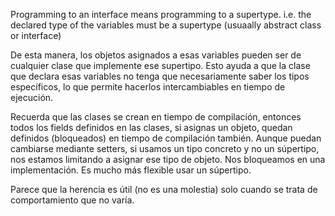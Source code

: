 Programming to an interface means programming to a supertype.
i.e. the declared type of the variables must be a supertype (usuaally abstract class or interface)

De esta manera, los objetos asignados a esas variables pueden ser de cualquier clase que implemente ese supertipo.
Esto ayuda a que la clase que declara esas variables no tenga que necesariamente saber los tipos específicos, lo que 
permite hacerlos intercambiables en tiempo de ejecución.

Recuerda que las clases se crean en tiempo de compilación, entonces todos los fields definidos en las clases, si asignas un objeto, quedan definidos (bloqueados) en tiempo de compilación también.
Aunque puedan cambiarse mediante setters, si usamos un tipo concreto y no un súpertipo, nos estamos limitando a asignar ese tipo de objeto.
Nos bloqueamos en una implementación.
Es mucho más flexible usar un súpertipo.

Parece que la herencia es útil (no es una molestia) solo cuando se trata de comportamiento que no varía.